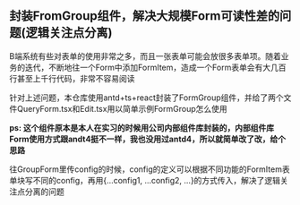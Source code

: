 ## 封装FromGroup组件，解决大规模Form可读性差的问题(逻辑关注点分离)

B端系统有些对表单的使用非常之多，而且一张表单可能会放很多表单项。随着业务的迭代，不断地往一个Form中添加FormItem，造成一个Form表单会有大几百行甚至上千行代码，非常不容易阅读

针对上述问题，本仓库使用antd+ts+react封装了FormGroup组件，并给了两个文件QueryForm.tsx和Edit.tsx用以简单示例FormGroup怎么使用

**ps: 这个组件原本是本人在实习的时候用公司内部组件库封装的，内部组件库Form使用方式跟andt4挺不一样，我也没用过antd4，所以就简单改了改，给个思路**



往GroupForm里传config的时候，config的定义可以根据不同功能的FormItem表单块写不同的config，再用{...config1, ...config2, ...}的方式传入，解决了逻辑关注点分离的问题